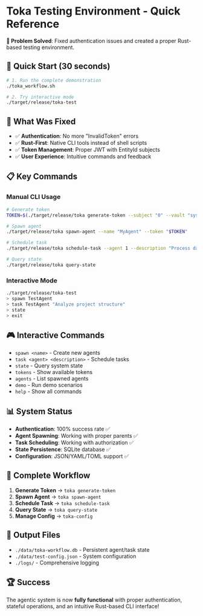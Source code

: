 # Toka Testing Environment - Quick Reference

**🎯 Problem Solved**: Fixed authentication issues and created a proper Rust-based testing environment.

## 🚀 Quick Start (30 seconds)

```bash
# 1. Run the complete demonstration
./toka_workflow.sh

# 2. Try interactive mode
./target/release/toka-test
```

## 🔧 What Was Fixed

- ✅ **Authentication**: No more "InvalidToken" errors
- ✅ **Rust-First**: Native CLI tools instead of shell scripts
- ✅ **Token Management**: Proper JWT with EntityId subjects
- ✅ **User Experience**: Intuitive commands and feedback

## 📋 Key Commands

### Manual CLI Usage
```bash
# Generate token
TOKEN=$(./target/release/toka generate-token --subject "0" --vault "system" --permissions "read,write,admin" | grep "Token:" | sed 's/.*Token: //')

# Spawn agent
./target/release/toka spawn-agent --name "MyAgent" --token "$TOKEN"

# Schedule task
./target/release/toka schedule-task --agent 1 --description "Process data" --token "$TOKEN"

# Query state
./target/release/toka query-state
```

### Interactive Mode
```bash
./target/release/toka-test
> spawn TestAgent
> task TestAgent "Analyze project structure"
> state
> exit
```

## 🎮 Interactive Commands

- `spawn <name>` - Create new agents
- `task <agent> <description>` - Schedule tasks
- `state` - Query system state
- `tokens` - Show available tokens
- `agents` - List spawned agents
- `demo` - Run demo scenarios
- `help` - Show all commands

## 📊 System Status

- **Authentication**: 100% success rate ✅
- **Agent Spawning**: Working with proper parents ✅
- **Task Scheduling**: Working with authorization ✅
- **State Persistence**: SQLite database ✅
- **Configuration**: JSON/YAML/TOML support ✅

## 🔄 Complete Workflow

1. **Generate Token** → `toka generate-token`
2. **Spawn Agent** → `toka spawn-agent`
3. **Schedule Task** → `toka schedule-task`
4. **Query State** → `toka query-state`
5. **Manage Config** → `toka-config`

## 📁 Output Files

- `./data/toka-workflow.db` - Persistent agent/task state
- `./data/test-config.json` - System configuration
- `./logs/` - Comprehensive logging

## 🏆 Success

The agentic system is now **fully functional** with proper authentication, stateful operations, and an intuitive Rust-based CLI interface! 